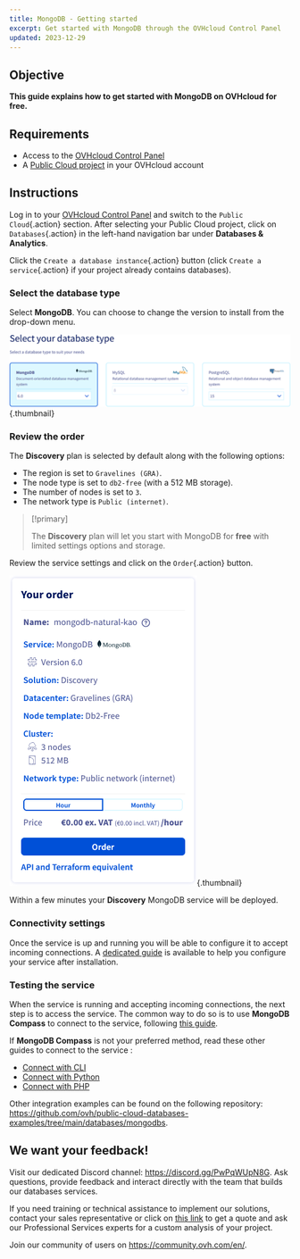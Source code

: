 ```yaml
---
title: MongoDB - Getting started
excerpt: Get started with MongoDB through the OVHcloud Control Panel
updated: 2023-12-29
---
```


## Objective

**This guide explains how to get started with MongoDB on OVHcloud for free.**

## Requirements

- Access to the [OVHcloud Control Panel](https://www.ovh.com/auth/?action=gotomanager&from=https://www.ovh.ie/&ovhSubsidiary=ie)
- A [Public Cloud project](https://www.ovhcloud.com/en-ie/public-cloud/) in your OVHcloud account

## Instructions

Log in to your [OVHcloud Control Panel](https://www.ovh.com/auth/?action=gotomanager&from=https://www.ovh.ie/&ovhSubsidiary=ie) and switch to the `Public Cloud`{.action} section. After selecting your Public Cloud project, click on `Databases`{.action} in the left-hand navigation bar under **Databases & Analytics**.

Click the `Create a database instance`{.action} button (click `Create a service`{.action} if your project already contains databases).

### Select the database type

Select **MongoDB**. You can choose to change the version to install from the drop-down menu.

![Choose MongoDB](images/select-mongodb.png){.thumbnail}

### Review the order

The **Discovery** plan is selected by default along with the following options:

- The region is set to `Gravelines (GRA)`.
- The node type is set to `db2-free` (with a 512 MB storage).
- The number of nodes is set to `3`.
- The network type is `Public (internet)`.

> [!primary]
>
> The **Discovery** plan will let you start with MongoDB for **free** with limited settings options and storage.
>

Review the service settings and click on the `Order`{.action} button.

![Confirm order](images/review-order.png){.thumbnail}

Within a few minutes your **Discovery** MongoDB service will be deployed.

### Connectivity settings

Once the service is up and running you will be able to configure it to accept incoming connections. A [dedicated guide](/pages/public_cloud/public_cloud_databases/mongodb_02_manage_control_panel) is available to help you configure your service after installation.

### Testing the service

When the service is running and accepting incoming connections, the next step is to access the service. The common way to do so is to use **MongoDB Compass** to connect to the service, following [this guide](/pages/public_cloud/public_cloud_databases/mongodb_07_connect_compass).

If **MongoDB Compass** is not your preferred method, read these other guides to connect to the service :

- [Connect with CLI](/pages/public_cloud/public_cloud_databases/mongodb_03_connect_cli)
- [Connect with Python](/pages/public_cloud/public_cloud_databases/mongodb_05_connect_python)
- [Connect with PHP](/pages/public_cloud/public_cloud_databases/mongodb_04_connect_php)

Other integration examples can be found on the following repository: <https://github.com/ovh/public-cloud-databases-examples/tree/main/databases/mongodbs>.

## We want your feedback!

Visit our dedicated Discord channel: <https://discord.gg/PwPqWUpN8G>. Ask questions, provide feedback and interact directly with the team that builds our databases services.

If you need training or technical assistance to implement our solutions, contact your sales representative or click on [this link](https://www.ovhcloud.com/en-ie/professional-services/) to get a quote and ask our Professional Services experts for a custom analysis of your project.

Join our community of users on <https://community.ovh.com/en/>.